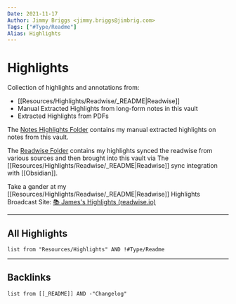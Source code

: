 ```yaml
---
Date: 2021-11-17
Author: Jimmy Briggs <jimmy.briggs@jimbrig.com>
Tags: ["#Type/Readme"]
Alias: Highlights
---
```


# Highlights

Collection of highlights and annotations from:
- [[Resources/Highlights/Readwise/_README|Readwise]]
- Manual Extracted Highlights from long-form notes in this vault
- Extracted Highlights from PDFs

The [Notes Highlights Folder](Resources/Highlights/Notes/_README) contains my manual extracted highlights on notes from this vault.

The [Readwise Folder](Readwise/_README) contains my highlights synced the readwise from various sources and then brought into this vault via The [[Resources/Highlights/Readwise/_README|Readwise]] sync integration with [[Obsidian]].

Take a gander at my [[Resources/Highlights/Readwise/_README|Readwise]] Highlights Broadcast Site: [📚 James's Highlights (readwise.io)](https://readwise.io/@james688)

***
## All Highlights

```dataview
list from "Resources/Highlights" AND !#Type/Readme
```

***

## Backlinks

```dataview
list from [[_README]] AND -"Changelog"
```